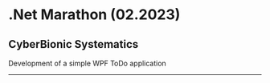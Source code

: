 # .Net Marathon (02.2023) 
## CyberBionic Systematics

Development of a simple WPF ToDo application

---
